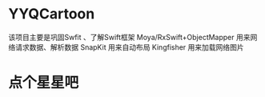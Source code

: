 # YYQCartoon

该项目主要是巩固Swfit 、了解Swift框架
Moya/RxSwift+ObjectMapper 用来网络请求数据、解析数据
SnapKit     用来自动布局
Kingfisher  用来加载网络图片


# 点个星星吧

